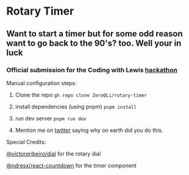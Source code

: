 # Rotary Timer

## Want to start a timer but for some odd reason want to go back to the 90's? too. Well your in luck

### **Official submission for the Coding with Lewis [hackathon](https://hackathon.lewismenelaws.com/)**

Manual configuration steps:

1. Clone the repo
``gh repo clone ZeroQLi/rotary-timer``

2. install dependencies (using pnpm)
``pnpm install``

3. run dev server
``pnpm run dev``

4. Mention me on [twitter](https://twitter.com/ZeroQLi) saying why on earth did you do this.


Special Credits:

[@victorqribeiro/dial](https://github.com/victorqribeiro/dial) for the rotary dial

[@ndresx/react-countdown](https://github.com/ndresx/react-countdown) for the timer component
